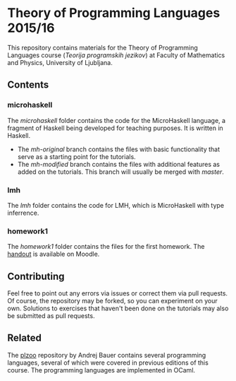 # Theory of Programming Languages 2015/16

This repository contains materials for the Theory of Programming Languages course (*Teorija programskih jezikov*) at Faculty of Mathematics and Physics, University of Ljubljana.

## Contents

### microhaskell

The *microhaskell* folder contains the code for the MicroHaskell language, a fragment of Haskell being developed for teaching purposes. It is written in Haskell.

* The *mh-original* branch contains the files with basic functionality that serve as a starting point for the tutorials.
* The *mh-modified* branch contains the files with additional features as added on the tutorials. This branch will usually be merged with *master*.

### lmh

The *lmh* folder contains the code for LMH, which is MicroHaskell with type inferrence.

### homework1

The *homework1* folder contains the files for the first homework. The [handout](https://ucilnica.fmf.uni-lj.si/mod/resource/view.php?id=16922) is available on Moodle.

## Contributing

Feel free to point out any errors via issues or correct them via pull requests. Of course, the repository may be forked, so you can experiment on your own. Solutions to exercises that haven't been done on the tutorials may also be submitted as pull requests.

## Related

The [plzoo](https://github.com/andrejbauer/plzoo) repository by Andrej Bauer contains several programming languages, several of which were covered in previous editions of this course. The programming languages are implemented in OCaml.
